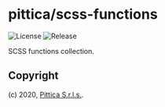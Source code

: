 # pittica/scss-functions

![License](https://img.shields.io/github/license/pittica/scss-functions)
![Release](https://img.shields.io/github/v/release/pittica/scss-functions)

SCSS functions collection.

## Copyright

(c) 2020, [Pittica S.r.l.s.](https://pittica.com).
